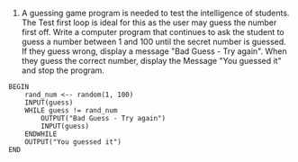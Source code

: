 1. A guessing game program is needed to test the intelligence of students. The Test first loop is ideal for this as the user may guess the number first off. Write a computer program that continues to ask the student to guess a number between 1 and 100 until the secret number is guessed. If they guess wrong, display a message "Bad Guess - Try again". When they guess the correct number, display the Message "You guessed it" and stop the program.
```pseudocode
BEGIN
	rand_num <-- random(1, 100)
	INPUT(guess)
	WHILE guess != rand_num
		OUTPUT("Bad Guess - Try again")
		INPUT(guess)
	ENDWHILE
	OUTPUT("You guessed it")
END
```